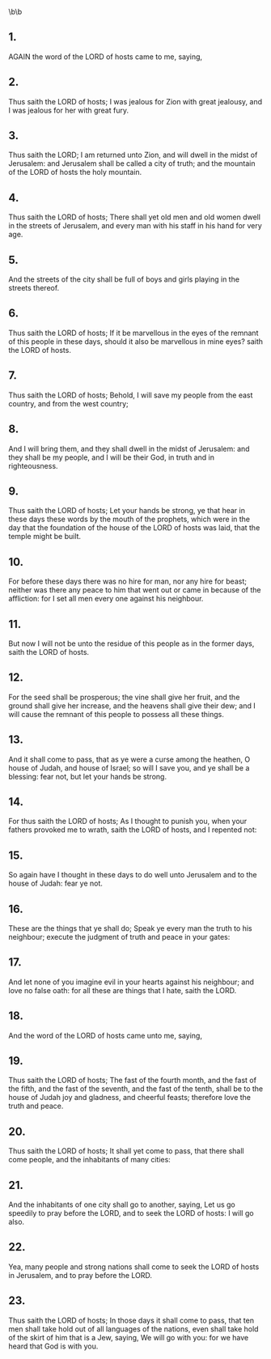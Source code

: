 \b\b
## 1.
AGAIN the word of the LORD of hosts came to me, saying,
## 2.
Thus saith the LORD of hosts; I was jealous for Zion with great jealousy, and I was jealous for her with great fury.
## 3.
Thus saith the LORD; I am returned unto Zion, and will dwell in the midst of Jerusalem: and Jerusalem shall be called a city of truth; and the mountain of the LORD of hosts the holy mountain.
## 4.
Thus saith the LORD of hosts; There shall yet old men and old women dwell in the streets of Jerusalem, and every man with his staff in his hand for very age.
## 5.
And the streets of the city shall be full of boys and girls playing in the streets thereof.
## 6.
Thus saith the LORD of hosts; If it be marvellous in the eyes of the remnant of this people in these days, should it also be marvellous in mine eyes?  saith the LORD of hosts.
## 7.
Thus saith the LORD of hosts; Behold, I will save my people from the east country, and from the west country;
## 8.
And I will bring them, and they shall dwell in the midst of Jerusalem: and they shall be my people, and I will be their God, in truth and in righteousness.
## 9.
Thus saith the LORD of hosts; Let your hands be strong, ye that hear in these days these words by the mouth of the prophets, which were in the day that the foundation of the house of the LORD of hosts was laid, that the temple might be built.
## 10.
For before these days there was no hire for man, nor any hire for beast; neither was there any peace to him that went out or came in because of the affliction: for I set all men every one against his neighbour.
## 11.
But now I will not be unto the residue of this people as in the former days, saith the LORD of hosts.
## 12.
For the seed shall be prosperous; the vine shall give her fruit, and the ground shall give her increase, and the heavens shall give their dew; and I will cause the remnant of this people to possess all these things.
## 13.
And it shall come to pass, that as ye were a curse among the heathen, O house of Judah, and house of Israel; so will I save you, and ye shall be a blessing: fear not, but let your hands be strong.
## 14.
For thus saith the LORD of hosts; As I thought to punish you, when your fathers provoked me to wrath, saith the LORD of hosts, and I repented not:
## 15.
So again have I thought in these days to do well unto Jerusalem and to the house of Judah: fear ye not.
## 16.
These are the things that ye shall do; Speak ye every man the truth to his neighbour; execute the judgment of truth and peace in your gates:
## 17.
And let none of you imagine evil in your hearts against his neighbour; and love no false oath: for all these are things that I hate, saith the LORD.
## 18.
And the word of the LORD of hosts came unto me, saying,
## 19.
Thus saith the LORD of hosts; The fast of the fourth month, and the fast of the fifth, and the fast of the seventh, and the fast of the tenth, shall be to the house of Judah joy and gladness, and cheerful feasts; therefore love the truth and peace.
## 20.
Thus saith the LORD of hosts; It shall yet come to pass, that there shall come people, and the inhabitants of many cities:
## 21.
And the inhabitants of one city shall go to another, saying, Let us go speedily to pray before the LORD, and to seek the LORD of hosts: I will go also.
## 22.
Yea, many people and strong nations shall come to seek the LORD of hosts in Jerusalem, and to pray before the LORD.
## 23.
Thus saith the LORD of hosts; In those days it shall come to pass, that ten men shall take hold out of all languages of the nations, even shall take hold of the skirt of him that is a Jew, saying, We will go with you: for we have heard that God is with you.
